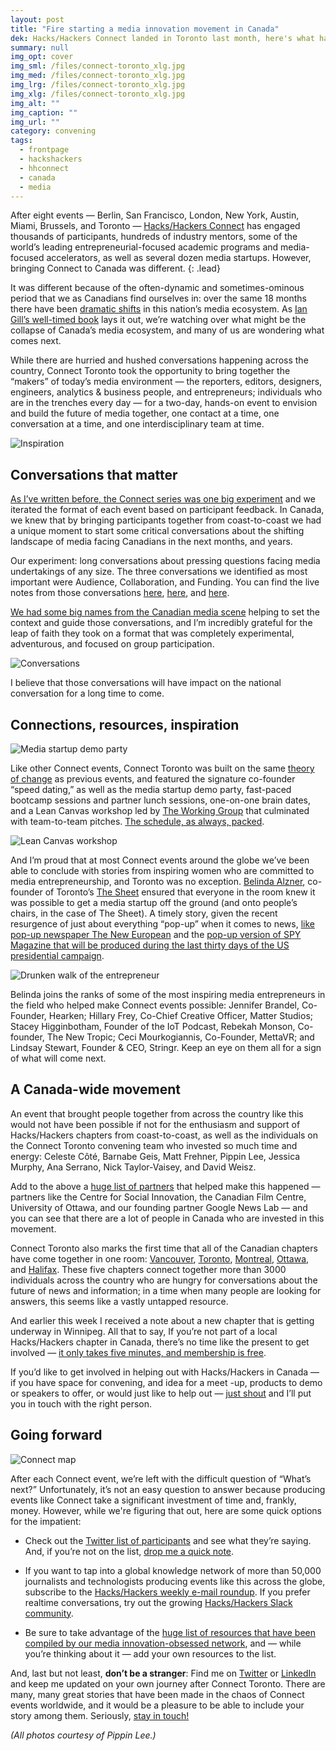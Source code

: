```yaml
---
layout: post
title: "Fire starting a media innovation movement in Canada"
dek: Hacks/Hackers Connect landed in Toronto last month, here's what happened...
summary: null
img_opt: cover
img_sml: /files/connect-toronto_xlg.jpg
img_med: /files/connect-toronto_xlg.jpg
img_lrg: /files/connect-toronto_xlg.jpg
img_xlg: /files/connect-toronto_xlg.jpg
img_alt: ""
img_caption: ""
img_url: ""
category: convening
tags: 
  - frontpage
  - hackshackers
  - hhconnect
  - canada
  - media
---
```

After eight events — Berlin, San Francisco, London, New York, Austin, Miami, Brussels, and Toronto — [Hacks/Hackers Connect](http://connect.hackshackers.com/) has engaged thousands of participants, hundreds of industry mentors, some of the world’s leading entrepreneurial-focused academic programs and media-focused accelerators, as well as several dozen media startups. However, bringing Connect to Canada was different.
{: .lead}

It was different because of the often-dynamic and sometimes-ominous period that we as Canadians find ourselves in: over the same 18 months there have been [dramatic shifts](https://medium.com/hacks-hackers-journalism-meets-technology/dear-media-entrepreneurs-it-s-time-to-look-north-189f16bd1edf#.9k6qslcm4) in this nation’s media ecosystem. As [Ian Gill’s well-timed book](https://greystonebooks.com/collections/ian-gill/products/no-news-is-bad-news) lays it out, we’re watching over what might be the collapse of Canada’s media ecosystem, and many of us are wondering what comes next.

While there are hurried and hushed conversations happening across the country, Connect Toronto took the opportunity to bring together the “makers” of today’s media environment — the reporters, editors, designers, engineers, analytics & business people, and entrepreneurs; individuals who are in the trenches every day — for a two-day, hands-on event to envision and build the future of media together, one contact at a time, one conversation at a time, and one interdisciplinary team at time.

![Inspiration](/files/toronto-inspiration.jpeg)

## Conversations that matter
[As I’ve written before, the Connect series was one big experiment](https://medium.com/hacks-hackers-journalism-meets-technology/connect-bringing-new-business-models-for-media-to-life-2068441d59e6#.rkex4h2f2) and we iterated the format of each event based on participant feedback. In Canada, we knew that by bringing participants together from coast-to-coast we had a unique moment to start some critical conversations about the shifting landscape of media facing Canadians in the next months, and years.

Our experiment: long conversations about pressing questions facing media undertakings of any size. The three conversations we identified as most important were Audience, Collaboration, and Funding. You can find the live notes from those conversations [here](http://bit.ly/hhc-audience), [here](http://bit.ly/hhc-collab), and [here](http://bit.ly/hhc-funding).

[We had some big names from the Canadian media scene](https://www.eventbrite.com/e/hackshackers-connect-toronto-september-23-24-registration-27047219963) helping to set the context and guide those conversations, and I’m incredibly grateful for the leap of faith they took on a format that was completely experimental, adventurous, and focused on group participation.

![Conversations](/files/toronto-conversations.jpeg)

I believe that those conversations will have impact on the national conversation for a long time to come.

## Connections, resources, inspiration
![Media startup demo party](/files/toronto-demo-party.jpeg)

Like other Connect events, Connect Toronto was built on the  same [theory of change](https://medium.com/hacks-hackers-journalism-meets-technology/connecting-the-dots-of-a-global-movement-7730e8956205#.k7rx84ir4) as previous events, and featured the signature co-founder “speed dating,” as well as the media startup demo party, fast-paced bootcamp sessions and partner lunch sessions, one-on-one brain dates, and a Lean Canvas workshop led by [The Working Group](https://twg.io/) that culminated with team-to-team pitches. [The schedule, as always, packed](http://bit.ly/hhconnect-to-schedule).


![Lean Canvas workshop](/files/toronto-canvas-workshop.jpeg)

And I’m proud that at most Connect events around the globe we’ve been able to conclude with stories from inspiring women who are committed to media entrepreneurship, and Toronto was no exception. [Belinda Alzner](https://twitter.com/belindaalzner), co-founder of Toronto’s [The Sheet](http://www.thesheet.news/) ensured that everyone in the room knew it was possible to get a media startup off the ground (and onto people’s chairs, in the case of The Sheet). A timely story, given the recent resurgence of just about everything “pop-up” when it comes to news, [like pop-up newspaper The New European](https://medium.com/global-editors-network/pop-up-newspaper-the-new-european-can-print-be-more-agile-than-digital-544c0a0343f0#.bwzdajnkt) and the [pop-up version of SPY Magazine that will be produced during the last thirty days of the US presidential campaign](http://www.esquire.com/news-politics/a49305/kurt-andersen-spy-esquire/).

![Drunken walk of the entrepreneur](/files/toronto-closing.jpeg)

Belinda joins the ranks of some of the most inspiring media entrepreneurs in the field who helped make Connect events possible: Jennifer Brandel, Co-Founder, Hearken; Hillary Frey, Co-Chief Creative Officer, Matter Studios; Stacey Higginbotham, Founder of the IoT Podcast, Rebekah Monson, Co-founder, The New Tropic; Ceci Mourkogiannis, Co-Founder, MettaVR; and Lindsay Stewart, Founder & CEO, Stringr. Keep an eye on them all for a sign of what will come next.

## A Canada-wide movement
An event that brought people together from across the country like this would not have been possible if not for the enthusiasm and support of Hacks/Hackers chapters from coast-to-coast, as well as the individuals on the Connect Toronto convening team who invested so much time and energy: Celeste Côté, Barnabe Geis, Matt Frehner, Pippin Lee, Jessica Murphy, Ana Serrano, Nick Taylor-Vaisey, and David Weisz.

Add to the above a [huge list of partners](https://www.eventbrite.com/e/hackshackers-connect-toronto-september-23-24-registration-27047219963) that helped make this happened — partners like the Centre for Social Innovation, the Canadian Film Centre, University of Ottawa, and our founding partner Google News Lab — and you can see that there are a lot of people in Canada who are invested in this movement.

Connect Toronto also marks the first time that all of the Canadian chapters have come together in one room: [Vancouver](http://www.meetup.com/HacksHackersVancouver/), [Toronto](http://www.meetup.com/Hacks-Hackers-Toronto/), [Montreal](http://www.meetup.com/HacksHackersMontreal/), [Ottawa](http://www.meetup.com/HacksHackersOttawa/), and [Halifax](http://www.meetup.com/Hacks-Hackers-HFX/). These five chapters connect together more than 3000 individuals across the country who are hungry for conversations about the future of news and information; in a time when many people are looking for answers, this seems like a vastly untapped resource.

And earlier this week I received a note about a new chapter that is getting underway in Winnipeg. All that to say, If you’re not part of a local Hacks/Hackers chapter in Canada, there’s no time like the present to get involved — [it only takes five minutes, and membership is free](https://www.meetup.com/topics/hackshackers/all/). 

If you’d like to get involved in helping out with Hacks/Hackers in Canada — if you have space for convening, and idea for a meet -up, products to demo or speakers to offer, or would just like to help out — [just shout](http://twitter.com/phillipadsmith) and I’ll put you in touch with the right person.

## Going forward
![Connect map](/files/connect-map.jpeg)

After each Connect event, we’re left with the difficult question of “What’s next?” Unfortunately, it’s not an easy question to answer because producing events like Connect take a significant investment of time and, frankly, money. However, while we're figuring that out, here are some quick options for the impatient:
 
* Check out the [Twitter list of participants](https://twitter.com/phillipadsmith/lists/hh-connect-toronto) and see what they’re saying. And, if you’re not on the list, [drop me a quick note][twitter]. 

* If you want to tap into a global knowledge network of more than 50,000 journalists and technologists producing events like this across the globe, subscribe to the [Hacks/Hackers weekly e-mail roundup](http://hackshackers.com/). If you prefer realtime conversations, try out the growing [Hacks/Hackers Slack community](https://hackshackersslackers.herokuapp.com/).

* Be sure to take advantage of the [huge list of resources that have been compiled by our media innovation-obsessed network](http://bit.ly/HHConnectTorontoResources ), and — while you’re thinking about it — add your own resources to the list.

And, last but not least, **don’t be a stranger**: Find me on [Twitter][twitter] or [LinkedIn][linkedin] and keep me updated on your own journey after Connect Toronto. There are many, many great stories that have been made in the chaos of Connect events worldwide, and it would be a pleasure to be able to include your story among them. Seriously, [stay in touch!][twitter]

_(All photos courtesy of Pippin Lee.)_

[twitter]:https://twitter.com/phillipadsmith
[linkedin]:https://www.linkedin.com/in/phillipadsmith
